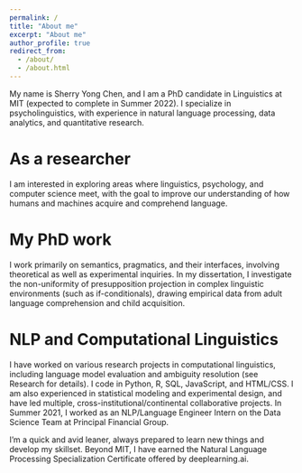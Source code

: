 ```yaml
---
permalink: /
title: "About me"
excerpt: "About me"
author_profile: true
redirect_from: 
  - /about/
  - /about.html
---
```



My name is Sherry Yong Chen, and I am a PhD candidate in Linguistics at MIT (expected to complete in Summer 2022). I specialize in psycholinguistics, with experience in natural language processing, data analytics, and quantitative research. 

As a researcher
======
I am interested in exploring areas where linguistics, psychology, and computer science meet, with the goal to improve our understanding of how humans and machines acquire and comprehend language.

My PhD work
======
I work primarily on semantics, pragmatics, and their interfaces, involving theoretical as well as experimental inquiries. In my dissertation, I investigate the non-uniformity of presupposition projection in complex linguistic environments (such as if-conditionals), drawing empirical data from adult language comprehension and child acquisition.

NLP and Computational Linguistics
======
I have worked on various research projects in computational linguistics, including language model evaluation and ambiguity resolution (see Research for details). 
I code in Python, R, SQL, JavaScript, and HTML/CSS. I am also experienced in statistical modeling and experimental design, and have led multiple, cross-institutional/continental collaborative projects. In Summer 2021, I worked as an NLP/Language Engineer Intern on the Data Science Team at Principal Financial Group. 

I’m a quick and avid leaner, always prepared to learn new things and develop my skillset. Beyond MIT, I have earned the Natural Language Processing Specialization Certificate offered by deeplearning.ai. 

